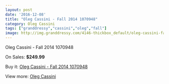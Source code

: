 ```yaml
---
layout: post
date: '2016-12-08'
title: "Oleg Cassini - Fall 2014 1070948"
category: Oleg Cassini
tags: ["granddressy","cassini","oleg","fall"]
image: http://img.granddressy.com/4146-thickbox_default/oleg-cassini-fall-2014-1070948.jpg
---
```

Oleg Cassini - Fall 2014 1070948

On Sales: **$249.99**
<a href="https://www.granddressy.com/en/oleg-cassini/3499-oleg-cassini-fall-2014-1070948.html"><amp-img layout="responsive" width="600" height="600" src="//img.granddressy.com/4146-thickbox_default/oleg-cassini-fall-2014-1070948.jpg" alt="Oleg Cassini - Fall 2014 1070948 0" /></a>

Buy it: [Oleg Cassini - Fall 2014 1070948](https://www.granddressy.com/en/oleg-cassini/3499-oleg-cassini-fall-2014-1070948.html "Oleg Cassini - Fall 2014 1070948")

View more: [Oleg Cassini](https://www.granddressy.com/en/184-oleg-cassini "Oleg Cassini")